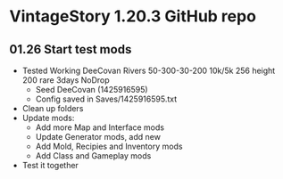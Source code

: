 # VintageStory 1.20.3 GitHub repo 

## 01.26 Start test mods
- Tested Working DeeCovan Rivers 50-300-30-200 10k/5k 256 height 200 rare 3days NoDrop
  - Seed DeeCovan (1425916595)
  - Config saved in Saves/1425916595.txt
- Clean up folders
- Update mods:
  - Add more Map and Interface mods
  - Update Generator mods, add new
  - Add Mold, Recipies and Inventory mods
  - Add Class and Gameplay mods
- Test it together
